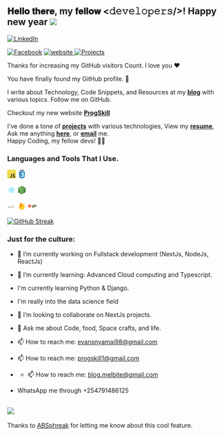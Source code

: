 <h2> 𝐇𝐞𝐥𝐥𝐨 𝐭𝐡𝐞𝐫𝐞, my 𝐟𝐞𝐥𝐥𝐨𝐰 <𝚍𝚎𝚟𝚎𝚕𝚘𝚙𝚎𝚛𝚜/>! Happy new year <img src="https://github.com/manuarora700/manuarora700/blob/master/gifs/Hi.gif" width="30px"> </h2>

<div align="center" width="50">

<!-- <img src="https://i.imgur.com/dTYwdG1.gif" alt="Welcome!" width="300"/> -->


</div>

<!-- ![visitors](https://visitor-badge.glitch.me/badge?page_id=manuarora700.manuarora700) -->
<a href="https://www.linkedin.com/in/evans-mutuku-5407391b9" target="_blank"><img src="https://img.shields.io/badge/LinkedIn-%230077B5.svg?&style=flat-square&logo=linkedin&logoColor=white" alt="LinkedIn"></a>
<!-- <a href="https://www.instagram.com/maninthere" target="_blank"><img src="https://img.shields.io/badge/Instagram-%23E4405F.svg?&style=flat-square&logo=instagram&logoColor=white" alt="Instagram"></a> -->
<a href="https://www.facebook.com/evan.mutuku" target="_blank"><img src="https://img.shields.io/badge/Facebook-%231877F2.svg?&style=flat-square&logo=facebook&logoColor=white" alt="Facebook"></a>
<a href="http://melbite.com" target="_blank">
<img src="https://img.shields.io/static/v1?label=Website&message=melbite.com&color=%230076D6&style=flat-square&logo=internet-explorer&logoColor=%230076D6" alt="website"/>
</a>
<a href="http://evansmutuku-24161.web.app/" target="_blank">
<img src="https://img.shields.io/badge/Projects-10+-yellow?&style=flat-square" alt="Projects"/>
</a>
<br>

Thanks for increasing my GitHub visitors Count. 
l love you ❤️ <br>

You have finally found my GitHub profile. 👋
<br>

I write about Technology, Code Snippets, and Resources at my **[blog](https://melbite.com/)** with various topics. Follow me on GitHub.

Checkout my new website **[ProgSkill](https://progskill.com/)**

I've done a tone of **[projects](https://evansmutuku-24161.web.app/)** with various technologies, 
View my **[resume](https://drive.google.com/file/d/1Q7V-WJmHhYTBLg8Nk4CefA1S6nL30LFo/view)**, 
Ask me anything **[here](https://github.com/Evans-mutuku/Evans-mutuku/issues/new)**, 
or **[email](mailto:evansnyamai98@gmai.com)** me. 
<br>
Happy Coding, my fellow devs! 💪🏽 <br>


<!-- <img src="https://github-readme-stats.vercel.app/api?username=manuarora700&show_icons=true&title_color=ffc857&icon_color=8ac926&text_color=daf7dc&bg_color=151515" alt="Manu Arora's Github Stats"> -->

<h3><strong>Languages and Tools That I Use.</strong></h3>  

<code><img height="20" src="https://raw.githubusercontent.com/github/explore/80688e429a7d4ef2fca1e82350fe8e3517d3494d/topics/javascript/javascript.png"></code>
<code><img height="20" src="https://raw.githubusercontent.com/github/explore/80688e429a7d4ef2fca1e82350fe8e3517d3494d/topics/css/css.png"></code>
<!-- <code><img height="20" src="https://raw.githubusercontent.com/github/explore/80688e429a7d4ef2fca1e82350fe8e3517d3494d/topics/java/java.png"></code> -->
<!-- <code><img height="20" src="https://raw.githubusercontent.com/github/explore/80688e429a7d4ef2fca1e82350fe8e3517d3494d/topics/typescript/typescript.png"></code> -->
<!-- <code><img height="20" src="https://raw.githubusercontent.com/github/explore/80688e429a7d4ef2fca1e82350fe8e3517d3494d/topics/angular/angular.png"></code> -->
<code><img height="20" src="https://raw.githubusercontent.com/github/explore/80688e429a7d4ef2fca1e82350fe8e3517d3494d/topics/react/react.png"></code>
<code><img height="20" src="https://raw.githubusercontent.com/github/explore/80688e429a7d4ef2fca1e82350fe8e3517d3494d/topics/nodejs/nodejs.png"></code>
<!-- <code><img height="20" src="https://raw.githubusercontent.com/github/explore/80688e429a7d4ef2fca1e82350fe8e3517d3494d/topics/cpp/cpp.png"></code> -->
<code><img height="20" src="https://raw.githubusercontent.com/github/explore/80688e429a7d4ef2fca1e82350fe8e3517d3494d/topics/mysql/mysql.png"></code>
<code><img height="20" src="https://raw.githubusercontent.com/github/explore/80688e429a7d4ef2fca1e82350fe8e3517d3494d/topics/firebase/firebase.png"></code>
<code><img height="20" src="https://raw.githubusercontent.com/github/explore/80688e429a7d4ef2fca1e82350fe8e3517d3494d/topics/git/git.png"></code>
<div align="center">

</div>

[![GitHub Streak](https://streak-stats.demolab.com/?user=Evans-mutuku&theme=dark)](https://git.io/streak-stats)

<h3><strong>Just for the culture:</strong></h3>

- 🔭 I’m currently working on Fullstack development (NextJs, NodeJs, ReactJs) 
- 🌱 I’m currently learning: Advanced Cloud computing and Typescript.
- I'm currently learning Python & Django.
- I'm really into the data science field 
- 👯 I’m looking to collaborate on NextJs projects.
  
- 💬 Ask me about Code, food, Space crafts, and life.
- 📫 How to reach me: evansnyamai98@gmail.com
- 📫 How to reach me: progskill1@gmail.com
- - 📫 How to reach me: blog.melbite@gmail.com
- WhatsApp me through +254791486125

<br>
<img src="https://media.giphy.com/media/xT9IgG50Fb7Mi0prBC/giphy.gif" width="300">


Thanks to [ABSphreak](https://www.github.com/manuarora700 ) for letting me know about this cool feature.
